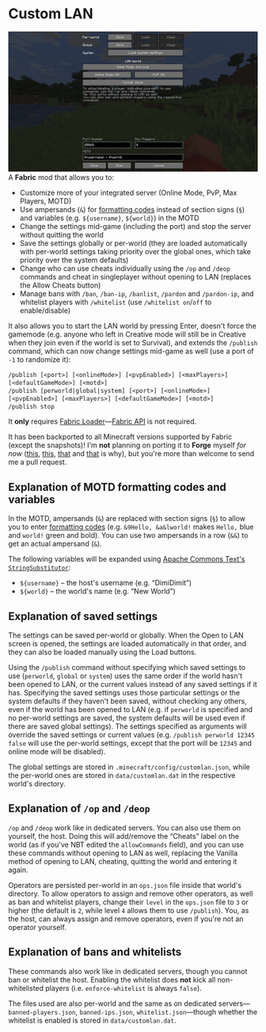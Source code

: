 # Custom LAN
![Screenshot of Custom LAN](docs/open_to_lan_screen.png)
A **Fabric** mod that allows you to:
* Customize more of your integrated server (Online Mode, PvP, Max Players, MOTD)
* Use ampersands (`&`) for [formatting codes](https://minecraft.wiki/w/Formatting_codes) instead of section signs (`§`) and variables (e.g. `${username}`, `${world}`) in the MOTD
* Change the settings mid-game (including the port) and stop the server without quitting the world
* Save the settings globally or per-world (they are loaded automatically with per-world settings taking priority over the global ones, which take priority over the system defaults)
* Change who can use cheats individually using the `/op` and `/deop` commands and cheat in singleplayer without opening to LAN (replaces the Allow Cheats button)
* Manage bans with `/ban`, `/ban-ip`, `/banlist`, `/pardon` and `/pardon-ip`, and whitelist players with `/whitelist` (use `/whitelist on`/`off` to enable/disable)

It also allows you to start the LAN world by pressing Enter, doesn't force the gamemode (e.g. anyone who left in Creative mode will still be in Creative when they join even if the world is set to Survival), and extends the `/publish` command, which can now change settings mid-game as well (use a port of `-1` to randomize it):
```
/publish [<port>] [<onlineMode>] [<pvpEnabled>] [<maxPlayers>] [<defaultGameMode>] [<motd>]
/publish [perworld|global|system] [<port>] [<onlineMode>] [<pvpEnabled>] [<maxPlayers>] [<defaultGameMode>] [<motd>]
/publish stop
```

It **only** requires [Fabric Loader](https://fabricmc.net/use/)—[Fabric API](https://modrinth.com/mod/fabric-api) is not required.

It has been backported to all Minecraft versions supported by Fabric (except the snapshots)!
I'm **not** planning on porting it to **Forge** myself *for now* ([this](https://forums.minecraftforge.net/topic/70592-113how-to-use-mixin-for-forge-modding/?tab=comments#comment-341587), [this](https://forums.minecraftforge.net/topic/97430-forgemixinfabric-question/), [that](https://web.archive.org/web/20210118022002/https://gist.github.com/jellysquid3/8b68b81a5e48462f8690284a0a3c89a1) and [that](https://gist.github.com/The-Fireplace/d092f25e892a46902ecdec68dee2b938) is why), but you're more than welcome to send me a pull request.

## Explanation of MOTD formatting codes and variables
In the MOTD, ampersands (`&`) are replaced with section signs (`§`) to allow you to enter [formatting codes](https://minecraft.wiki/w/Formatting_codes) (e.g. `&9Hello, &a&lworld!` makes `Hello,` blue and `world!` green and bold).
You can use two ampersands in a row (`&&`) to get an actual ampersand (`&`).

The following variables will be expanded using [Apache Commons Text's `StringSubstitutor`](https://commons.apache.org/proper/commons-text/apidocs/org/apache/commons/text/StringSubstitutor.html):
* `${username}` – the host's username (e.g. “DimiDimit”)
* `${world}` – the world's name (e.g. “New World”)

## Explanation of saved settings
The settings can be saved per-world or globally. When the Open to LAN screen is opened, the settings are loaded automatically in that order, and they can also be loaded manually using the Load buttons.

Using the `/publish` command without specifying which saved settings to use (`perworld`, `global` or `system`) uses the same order if the world hasn't been opened to LAN, or the current values instead of any saved settings if it has.
Specifying the saved settings uses those particular settings or the system defaults if they haven't been saved, without checking any others, even if the world has been opened to LAN (e.g. if `perworld` is specified and no per-world settings are saved, the system defaults will be used even if there are saved global settings).
The settings specified as arguments will override the saved settings or current values (e.g. `/publish perworld 12345 false` will use the per-world settings, except that the port will be `12345` and online mode will be disabled).

The global settings are stored in `.minecraft/config/customlan.json`, while the per-world ones are stored in `data/customlan.dat` in the respective world's directory.

## Explanation of `/op` and `/deop`
`/op` and `/deop` work like in dedicated servers.
You can also use them on yourself, the host. Doing this will add/remove the “Cheats” label on the world (as if you've NBT edited the `allowCommands` field), and you can use these commands without opening to LAN as well, replacing the Vanilla method of opening to LAN, cheating, quitting the world and entering it again.

Operators are persisted per-world in an `ops.json` file inside that world's directory. To allow operators to assign and remove other operators, as well as ban and whitelist players, change their `level` in the `ops.json` file to `3` or higher (the default is `2`, while level `4` allows them to use `/publish`). You, as the host, can always assign and remove operators, even if you're not an operator yourself.

## Explanation of bans and whitelists
These commands also work like in dedicated servers, though you cannot ban or whitelist the host.
Enabling the whitelist does **not** kick all non-whitelisted players (i.e. `enforce-whitelist` is always `false`).

The files used are also per-world and the same as on dedicated servers—`banned-players.json`, `banned-ips.json`, `whitelist.json`—though whether the whitelist is enabled is stored in `data/customlan.dat`.
